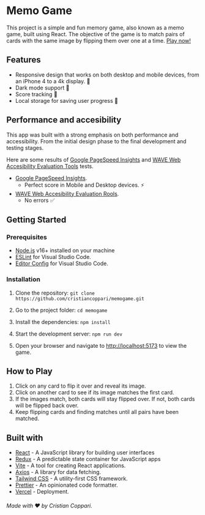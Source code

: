 # Memo Game

This project is a simple and fun memory game, also known as a memo game, built using React. The objective of the game is to match pairs of cards with the same image by flipping them over one at a time.
[Play now!](https://memogame-cristiancoppari.vercel.app/)

## Features

-   Responsive design that works on both desktop and mobile devices, from an iPhone 4 to a 4k display. 📱
-   Dark mode support 🥷
-   Score tracking 💯
-   Local storage for saving user progress 💾

## Performance and accesibility

This app was built with a strong emphasis on both performance and accessibility. From the initial design phase to the final development and testing stages.

Here are some results of [Google PageSpeed Insights](https://pagespeed.web.dev/) and [WAVE Web Accesibility Evaluation Tools](https://wave.webaim.org/) tests.

-   [Google PageSpeed Insights](https://pagespeed.web.dev/analysis/https-memogame-cristiancoppari-vercel-app/qzuyycfb3v?form_factor=mobile).
    -   Perfect score in Mobile and Desktop devices. ⚡️
-   [WAVE Web Accesibility Evaluation Rools](https://wave.webaim.org/report#/memogame-cristiancoppari.vercel.app).
    -   No errors ✅

## Getting Started

### Prerequisites

-   [Node.js](https://nodejs.org/) v16+ installed on your machine
-   [ESLint](https://marketplace.visualstudio.com/items?itemName=dbaeumer.vscode-eslint) for Visual Studio Code.
-   [Editor Config](https://marketplace.visualstudio.com/items?itemName=EditorConfig.EditorConfig) for Visual Studio Code.

### Installation

1. Clone the repository:
   `git clone https://github.com/cristiancoppari/memogame.git`

2. Go to the project folder:
   `cd memogame`

3. Install the dependencies:
   `npm install`

4. Start the development server:
   `npm run dev`

5. Open your browser and navigate to [http://localhost:5173](http://localhost:5173) to view the game.

## How to Play

1. Click on any card to flip it over and reveal its image.
2. Click on another card to see if its image matches the first card.
3. If the images match, both cards will stay flipped over. If not, both cards will be flipped back over.
4. Keep flipping cards and finding matches until all pairs have been matched.

## Built with

-   [React](https://reactjs.org/) - A JavaScript library for building user interfaces
-   [Redux](https://redux.js.org/) - A predictable state container for JavaScript apps
-   [Vite](https://vitejs.dev/) - A tool for creating React applications.
-   [Axios](https://axios-http.com/) - A library for data fetching.
-   [Tailwind CSS](https://tailwindcss.com/) - A utility-first CSS framework.
-   [Prettier](https://prettier.io) - An opinionated code formatter.
-   [Vercel](https://vercel.com) - Deployment.

###### Made with ❤️ by Cristian Coppari.
